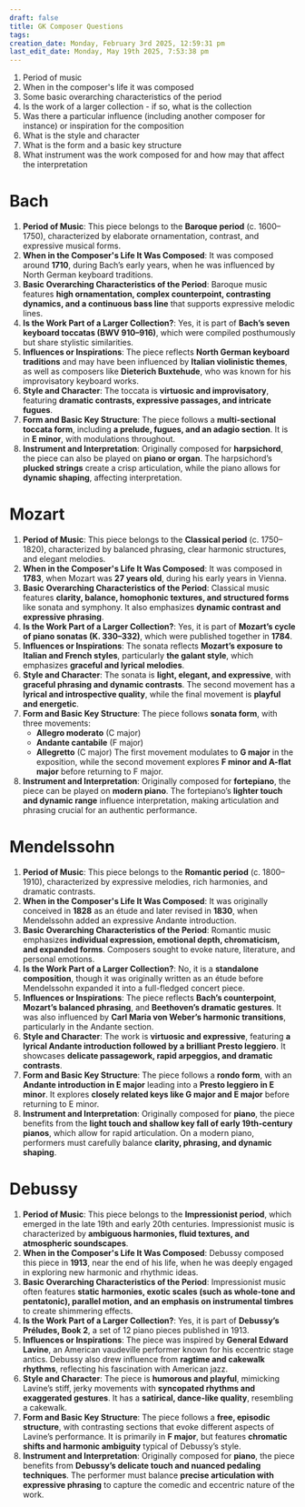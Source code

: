 ```yaml
---
draft: false
title: GK Composer Questions
tags:
creation_date: Monday, February 3rd 2025, 12:59:31 pm
last_edit_date: Monday, May 19th 2025, 7:53:38 pm
---
```

1. Period of music
2. When in the composer's life it was composed
3. Some basic overarching characteristics of the period
4. Is the work of a larger collection - if so, what is the collection
5. Was there a particular influence (including another composer for instance) or inspiration for the composition
6. What is the style and character
7. What is the form and a basic key structure
8. What instrument was the work composed for and how may that affect the interpretation

# Bach

1. **Period of Music**: This piece belongs to the **Baroque period** (c. 1600–1750), characterized by elaborate ornamentation, contrast, and expressive musical forms.
2. **When in the Composer's Life It Was Composed**: It was composed around **1710**, during Bach’s early years, when he was influenced by North German keyboard traditions.
3. **Basic Overarching Characteristics of the Period**: Baroque music features **high ornamentation, complex counterpoint, contrasting dynamics, and a continuous bass line** that supports expressive melodic lines.
4. **Is the Work Part of a Larger Collection?**: Yes, it is part of **Bach’s seven keyboard toccatas (BWV 910–916)**, which were compiled posthumously but share stylistic similarities.
5. **Influences or Inspirations**: The piece reflects **North German keyboard traditions** and may have been influenced by **Italian violinistic themes**, as well as composers like **Dieterich Buxtehude**, who was known for his improvisatory keyboard works.
6. **Style and Character**: The toccata is **virtuosic and improvisatory**, featuring **dramatic contrasts, expressive passages, and intricate fugues**.
7. **Form and Basic Key Structure**: The piece follows a **multi-sectional toccata form**, including **a prelude, fugues, and an adagio section**. It is in **E minor**, with modulations throughout.
8. **Instrument and Interpretation**: Originally composed for **harpsichord**, the piece can also be played on **piano or organ**. The harpsichord’s **plucked strings** create a crisp articulation, while the piano allows for **dynamic shaping**, affecting interpretation.

# Mozart

1. **Period of Music**: This piece belongs to the **Classical period** (c. 1750–1820), characterized by balanced phrasing, clear harmonic structures, and elegant melodies.
2. **When in the Composer's Life It Was Composed**: It was composed in **1783**, when Mozart was **27 years old**, during his early years in Vienna.
3. **Basic Overarching Characteristics of the Period**: Classical music features **clarity, balance, homophonic textures, and structured forms** like sonata and symphony. It also emphasizes **dynamic contrast and expressive phrasing**.
4. **Is the Work Part of a Larger Collection?**: Yes, it is part of **Mozart’s cycle of piano sonatas (K. 330–332)**, which were published together in **1784**.
5. **Influences or Inspirations**: The sonata reflects **Mozart’s exposure to Italian and French styles**, particularly **the galant style**, which emphasizes **graceful and lyrical melodies**.
6. **Style and Character**: The sonata is **light, elegant, and expressive**, with **graceful phrasing and dynamic contrasts**. The second movement has a **lyrical and introspective quality**, while the final movement is **playful and energetic**.
7. **Form and Basic Key Structure**: The piece follows **sonata form**, with three movements:
    - **Allegro moderato** (C major)
    - **Andante cantabile** (F major)
    - **Allegretto** (C major) The first movement modulates to **G major** in the exposition, while the second movement explores **F minor and A-flat major** before returning to F major.
8. **Instrument and Interpretation**: Originally composed for **fortepiano**, the piece can be played on **modern piano**. The fortepiano’s **lighter touch and dynamic range** influence interpretation, making articulation and phrasing crucial for an authentic performance.

# Mendelssohn

1. **Period of Music**: This piece belongs to the **Romantic period** (c. 1800–1910), characterized by expressive melodies, rich harmonies, and dramatic contrasts.
2. **When in the Composer's Life It Was Composed**: It was originally conceived in **1828** as an étude and later revised in **1830**, when Mendelssohn added an expressive Andante introduction.
3. **Basic Overarching Characteristics of the Period**: Romantic music emphasizes **individual expression, emotional depth, chromaticism, and expanded forms**. Composers sought to evoke nature, literature, and personal emotions.
4. **Is the Work Part of a Larger Collection?**: No, it is a **standalone composition**, though it was originally written as an étude before Mendelssohn expanded it into a full-fledged concert piece.
5. **Influences or Inspirations**: The piece reflects **Bach’s counterpoint**, **Mozart’s balanced phrasing**, and **Beethoven’s dramatic gestures**. It was also influenced by **Carl Maria von Weber’s harmonic transitions**, particularly in the Andante section.
6. **Style and Character**: The work is **virtuosic and expressive**, featuring **a lyrical Andante introduction followed by a brilliant Presto leggiero**. It showcases **delicate passagework, rapid arpeggios, and dramatic contrasts**.
7. **Form and Basic Key Structure**: The piece follows a **rondo form**, with an **Andante introduction in E major** leading into a **Presto leggiero in E minor**. It explores **closely related keys like G major and E major** before returning to E minor.
8. **Instrument and Interpretation**: Originally composed for **piano**, the piece benefits from the **light touch and shallow key fall of early 19th-century pianos**, which allow for rapid articulation. On a modern piano, performers must carefully balance **clarity, phrasing, and dynamic shaping**.

# Debussy

1. **Period of Music**: This piece belongs to the **Impressionist period**, which emerged in the late 19th and early 20th centuries. Impressionist music is characterized by **ambiguous harmonies, fluid textures, and atmospheric soundscapes**.
2. **When in the Composer's Life It Was Composed**: Debussy composed this piece in **1913**, near the end of his life, when he was deeply engaged in exploring new harmonic and rhythmic ideas.
3. **Basic Overarching Characteristics of the Period**: Impressionist music often features **static harmonies, exotic scales (such as whole-tone and pentatonic), parallel motion, and an emphasis on instrumental timbres** to create shimmering effects.
4. **Is the Work Part of a Larger Collection?**: Yes, it is part of **Debussy’s Préludes, Book 2**, a set of 12 piano pieces published in 1913.
5. **Influences or Inspirations**: The piece was inspired by **General Edward Lavine**, an American vaudeville performer known for his eccentric stage antics. Debussy also drew influence from **ragtime and cakewalk rhythms**, reflecting his fascination with American jazz.
6. **Style and Character**: The piece is **humorous and playful**, mimicking Lavine’s stiff, jerky movements with **syncopated rhythms and exaggerated gestures**. It has a **satirical, dance-like quality**, resembling a cakewalk.
7. **Form and Basic Key Structure**: The piece follows a **free, episodic structure**, with contrasting sections that evoke different aspects of Lavine’s performance. It is primarily in **F major**, but features **chromatic shifts and harmonic ambiguity** typical of Debussy’s style.
8. **Instrument and Interpretation**: Originally composed for **piano**, the piece benefits from **Debussy’s delicate touch and nuanced pedaling techniques**. The performer must balance **precise articulation with expressive phrasing** to capture the comedic and eccentric nature of the work.

